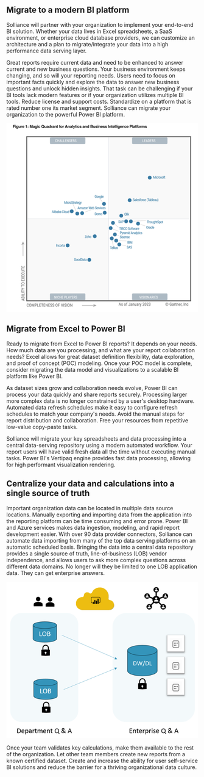 ## Migrate to a modern BI platform

Solliance will partner with your organization to implement your end-to-end BI solution. Whether your data lives in Excel spreadsheets, a SaaS environment, or enterprise cloud database providers, we can customize an architecture and a plan to migrate/integrate your data into a high performance data serving layer.

Great reports require current data and need to be enhanced to answer current and new business questions. Your business environment keeps changing, and so will your reporting needs. Users need to focus on important facts quickly and explore the data to answer new business questions and unlock hidden insights. That task can be challenging if your BI tools lack modern features or if your organization utilizes multiple BI tools. Reduce license and support costs. Standardize on a platform that is rated number one its market segment. Solliance can migrate your organization to the powerful Power BI platform.

![](media/2023-10-01-16-56-32.png)

## Migrate from Excel to Power BI

Ready to migrate from Excel to Power BI reports? It depends on your needs. How much data are you processing, and what are your report collaboration needs? Excel allows for great dataset definition flexibility, data exploration, and proof of concept (POC) modeling. Once your POC model is complete, consider migrating the data model and visualizations to a scalable BI platform like Power BI.

As dataset sizes grow and collaboration needs evolve, Power BI can process your data quickly and share reports securely. Processing larger more complex data is no longer constrained by a user's desktop hardware. Automated data refresh schedules make it easy to configure refresh schedules to match your company's needs. Avoid the manual steps for report distribution and collaboration. Free your resources from repetitive low-value copy-paste tasks.

Solliance will migrate your key spreadsheets and data processing into a central data-serving repository using a modern automated workflow. Your report users will have valid fresh data all the time without executing manual tasks. Power BI's Vertipaq engine provides fast data processing, allowing for high performant visualization rendering.

## Centralize your data and calculations into a single source of truth

Important organization data can be located in multiple data source locations. Manually exporting and importing data from the application into the reporting platform can be time consuming and error prone. Power BI and Azure services makes data ingestion, modeling, and rapid report development easier. With over 90 data provider connectors, Solliance can automate data importing from many of the top data serving platforms on an automatic scheduled basis. Bringing the data into a central data repository provides a single source of truth, line-of-business (LOB) vendor independence, and allows users to ask more complex questions across different data domains. No longer will they be limited to one LOB application data. They can get enterprise answers.

![](media/2023-10-01-17-02-12.png)

Once your team validates key calculations, make them available to the rest of the organization. Let other team members create new reports from a known certified dataset. Create and increase the ability for user self-service BI solutions and reduce the barrier for a thriving organizational data culture.
